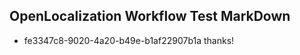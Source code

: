 ## OpenLocalization Workflow Test MarkDown
* fe3347c8-9020-4a20-b49e-b1af22907b1a 
thanks!<!--HONumber=Mar16_HO4-->
